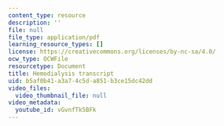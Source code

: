 ```yaml
---
content_type: resource
description: ''
file: null
file_type: application/pdf
learning_resource_types: []
license: https://creativecommons.org/licenses/by-nc-sa/4.0/
ocw_type: OCWFile
resourcetype: Document
title: Hemodialysis transcript
uid: b5af0b41-a3a7-4c5d-a851-b3ce15dc42dd
video_files:
  video_thumbnail_file: null
video_metadata:
  youtube_id: vGvnfTk5BFk
---
```

